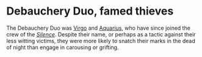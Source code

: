 # Debauchery Duo, famed thieves
The Debauchery Duo was [Virgo](../../Characters/Virgo) and [Aquarius](../../Characters/Aquarius), who have since joined the crew of the [*Silence*](../Silence). Despite their name, or perhaps as a tactic against their less witting victims, they were more likely to snatch their marks in the dead of night than engage in carousing or grifting.